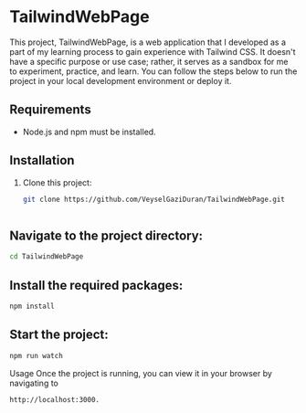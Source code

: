 # TailwindWebPage

This project, TailwindWebPage, is a web application that I developed as a part of my learning process to gain experience with Tailwind CSS. It doesn't have a specific purpose or use case; rather, it serves as a sandbox for me to experiment, practice, and learn. You can follow the steps below to run the project in your local development environment or deploy it.

## Requirements

- Node.js and npm must be installed.

## Installation

1. Clone this project:

   ```bash
   git clone https://github.com/VeyselGaziDuran/TailwindWebPage.git



## Navigate to the project directory:
```bash
cd TailwindWebPage
```
## Install the required packages: 
```bash
npm install
```

## Start the project: 
```bash
npm run watch
```

Usage
Once the project is running, you can view it in your browser by navigating to
```bash
http://localhost:3000.
```


